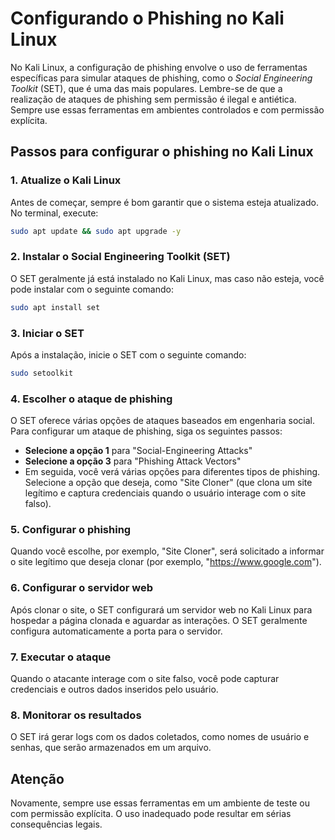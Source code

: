
# Configurando o Phishing no Kali Linux

No Kali Linux, a configuração de phishing envolve o uso de ferramentas específicas para simular ataques de phishing, como o *Social Engineering Toolkit* (SET), que é uma das mais populares. Lembre-se de que a realização de ataques de phishing sem permissão é ilegal e antiética. Sempre use essas ferramentas em ambientes controlados e com permissão explícita.

## Passos para configurar o phishing no Kali Linux

### 1. Atualize o Kali Linux
Antes de começar, sempre é bom garantir que o sistema esteja atualizado. No terminal, execute:

```bash
sudo apt update && sudo apt upgrade -y
```

### 2. Instalar o Social Engineering Toolkit (SET)
O SET geralmente já está instalado no Kali Linux, mas caso não esteja, você pode instalar com o seguinte comando:

```bash
sudo apt install set
```

### 3. Iniciar o SET
Após a instalação, inicie o SET com o seguinte comando:

```bash
sudo setoolkit
```

### 4. Escolher o ataque de phishing
O SET oferece várias opções de ataques baseados em engenharia social. Para configurar um ataque de phishing, siga os seguintes passos:

- **Selecione a opção 1** para "Social-Engineering Attacks"
- **Selecione a opção 3** para "Phishing Attack Vectors"
- Em seguida, você verá várias opções para diferentes tipos de phishing. Selecione a opção que deseja, como "Site Cloner" (que clona um site legítimo e captura credenciais quando o usuário interage com o site falso).

### 5. Configurar o phishing
Quando você escolhe, por exemplo, "Site Cloner", será solicitado a informar o site legítimo que deseja clonar (por exemplo, "https://www.google.com").

### 6. Configurar o servidor web
Após clonar o site, o SET configurará um servidor web no Kali Linux para hospedar a página clonada e aguardar as interações. O SET geralmente configura automaticamente a porta para o servidor.

### 7. Executar o ataque
Quando o atacante interage com o site falso, você pode capturar credenciais e outros dados inseridos pelo usuário.

### 8. Monitorar os resultados
O SET irá gerar logs com os dados coletados, como nomes de usuário e senhas, que serão armazenados em um arquivo.

## Atenção
Novamente, sempre use essas ferramentas em um ambiente de teste ou com permissão explícita. O uso inadequado pode resultar em sérias consequências legais.
